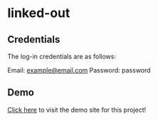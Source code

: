 # linked-out

## Credentials
The log-in credentials are as follows:

Email: example@email.com
Password: password

## Demo 
<a href="https://raw.githack.com/riley-ad-clark/linked-out/main/home.html">Click here</a> to visit the demo site for this project!

